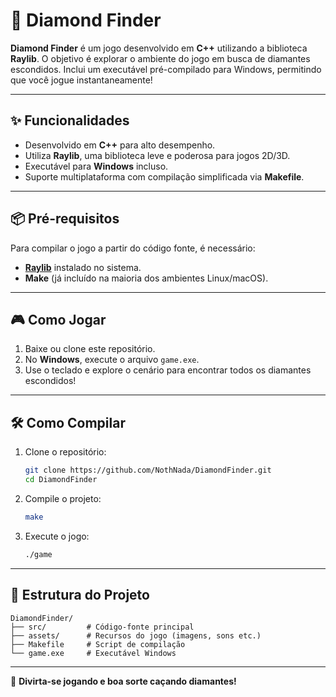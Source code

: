 # 💎 Diamond Finder

**Diamond Finder** é um jogo desenvolvido em **C++** utilizando a biblioteca **Raylib**. O objetivo é explorar o ambiente do jogo em busca de diamantes escondidos. Inclui um executável pré-compilado para Windows, permitindo que você jogue instantaneamente!

---

## ✨ Funcionalidades

- Desenvolvido em **C++** para alto desempenho.
- Utiliza **Raylib**, uma biblioteca leve e poderosa para jogos 2D/3D.
- Executável para **Windows** incluso.
- Suporte multiplataforma com compilação simplificada via **Makefile**.

---

## 📦 Pré-requisitos

Para compilar o jogo a partir do código fonte, é necessário:

- [**Raylib**](https://www.raylib.com/) instalado no sistema.
- **Make** (já incluído na maioria dos ambientes Linux/macOS).

---

## 🎮 Como Jogar

1. Baixe ou clone este repositório.
2. No **Windows**, execute o arquivo `game.exe`.
3. Use o teclado e explore o cenário para encontrar todos os diamantes escondidos!

---

## 🛠️ Como Compilar

1. Clone o repositório:
   ```bash
   git clone https://github.com/NothNada/DiamondFinder.git
   cd DiamondFinder
   ```

2. Compile o projeto:
   ```bash
   make
   ```

3. Execute o jogo:
   ```bash
   ./game
   ```

---

## 📁 Estrutura do Projeto

```
DiamondFinder/
├── src/         # Código-fonte principal
├── assets/      # Recursos do jogo (imagens, sons etc.)
├── Makefile     # Script de compilação
└── game.exe     # Executável Windows
```

---

🎉 **Divirta-se jogando e boa sorte caçando diamantes!**
